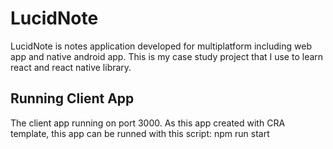 # LucidNote
LucidNote is notes application developed for multiplatform including web app and native android app. This is my case study project that I use to learn react and react native library.
## Running Client App
The client app running on port 3000. As this app created with CRA template, this app can be runned with this script:
npm run start
